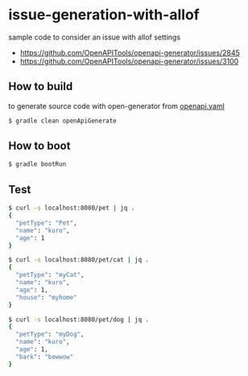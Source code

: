 # issue-generation-with-allof

sample code to consider an issue with allof settings

* https://github.com/OpenAPITools/openapi-generator/issues/2845
* https://github.com/OpenAPITools/openapi-generator/issues/3100

## How to build

to generate source code with open-generator from [openapi.yaml](openapi.yaml)

```bash
$ gradle clean openApiGenerate
```

## How to boot

```bash
$ gradle bootRun
```

## Test

```bash
$ curl -s localhost:8080/pet | jq .
{
  "petType": "Pet",
  "name": "kuro",
  "age": 1
}
```

```bash
$ curl -s localhost:8080/pet/cat | jq .
{
  "petType": "myCat",
  "name": "kuro",
  "age": 1,
  "house": "myhome"
}
```

```bash
$ curl -s localhost:8080/pet/dog | jq .
{
  "petType": "myDog",
  "name": "kuro",
  "age": 1,
  "bark": "bowwow"
}
```

